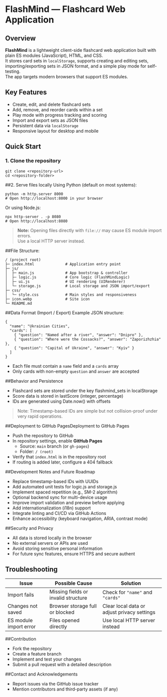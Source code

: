 # FlashMind — Flashcard Web Application

## Overview
**FlashMind** is a lightweight client-side flashcard web application built with plain ES modules (JavaScript), HTML, and CSS.  
It stores card sets in `localStorage`, supports creating and editing sets, importing/exporting sets in JSON format, and a simple play mode for self-testing.  
The app targets modern browsers that support ES modules.

## Key Features
- Create, edit, and delete flashcard sets  
- Add, remove, and reorder cards within a set  
- Play mode with progress tracking and scoring  
- Import and export sets as JSON files  
- Persistent data via `localStorage`  
- Responsive layout for desktop and mobile

## Quick Start
### 1. Clone the repository
```
git clone <repository-url>
cd <repository-folder>
```

##2. Serve files locally
Using Python (default on most systems):
```
python -m http.server 8000
# Open http://localhost:8000 in your browser
```

Or using Node.js:
```
npx http-server . -p 8080
# Open http://localhost:8080
```

> **Note:** Opening files directly with `file://` may cause ES module import errors.  
> Use a local HTTP server instead.

##File Structure:

```
/ (project root)
├─ index.html              # Application entry point
├─ js/
│  ├─ main.js              # App bootstrap & controller
│  ├─ logic.js             # Core logic (FlashMindLogic)
│  ├─ ui.js                # UI rendering (UIRenderer)
│  └─ storage.js           # Local storage and JSON import/export
├─ css/
│  └─ style.css            # Main styles and responsiveness
├─ icon.webp               # Site icon
└─ README.md
```

##Data Format (Import / Export)
Example JSON structure:
```
{
  "name": "Ukrainian Cities",
  "cards": [
    { "question": "Named after a river", "answer": "Dnipro" },
    { "question": "Where were the Cossacks?", "answer": "Zaporizhzhia" },
    { "question": "Capital of Ukraine", "answer": "Kyiv" }
  ]
}
```
- Each file must contain a `name` field and a `cards` array  
- Only cards with non-empty `question` and `answer` are accepted

##Behavior and Persistence
- Flashcard sets are stored under the key flashmind_sets in localStorage
- Score data is stored in lastScore (integer, percentage)
- IDs are generated using Date.now() with offsets

>Note: Timestamp-based IDs are simple but not collision-proof under very rapid operations.

##Deployment to GitHub PagesDeployment to GitHub Pages
- Push the repository to GitHub
- In repository settings, enable **GitHub Pages**
  - Source: `main` branch (or `gh-pages`)
  - Folder: `/ (root)`
- Verify that `index.html` is in the repository root
- If routing is added later, configure a 404 fallback

##Development Notes and Future Roadmap
- Replace timestamp-based IDs with UUIDs
- Add automated unit tests for logic.js and storage.js
- Implement spaced repetition (e.g., SM-2 algorithm)
- Optional backend sync for multi-device usage
- Improve import validation and preview before applying
- Add internationalization (i18n) support
- Integrate linting and CI/CD via GitHub Actions
- Enhance accessibility (keyboard navigation, ARIA, contrast mode)

##Security and Privacy
- All data is stored locally in the browser
- No external servers or APIs are used
- Avoid storing sensitive personal information
- For future sync features, ensure HTTPS and secure authent

Troubleshooting
---------------

| Issue | Possible Cause | Solution |
| --- | --- | --- |
| Import fails | Missing fields or invalid structure | Check for `"name"` and `"cards"` |
| Changes not saved | Browser storage full or blocked | Clear local data or adjust privacy settings |
| ES module import error | Files opened directly | Use local HTTP server instead |

##Contribution
- Fork the repository
- Create a feature branch
- Implement and test your changes
- Submit a pull request with a detailed description

##Contact and Acknowledgements
- Report issues via the GitHub issue tracker
- Mention contributors and third-party assets (if any)




